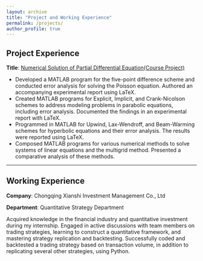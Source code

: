 ```yaml
---
layout: archive
title: "Project and Working Experience"
permalink: /projects/
author_profile: true
---
```

## Project Experience
**Title**: [Numerical Solution of Partial Differential Equation(Course Project)](https://github.com/xixi2219/Numerical-Solution-of-PDE)

- Developed a MATLAB program for the five-point difference scheme and conducted error analysis for solving
the Poisson equation. Authored an accompanying experimental report using LaTeX.
- Created MATLAB programs for Explicit, Implicit, and Crank-Nicolson schemes to address modeling problems in parabolic equations, including error analysis. Documented the findings in an experimental report with LaTeX.
- Programmed in MATLAB for Upwind, Lax-Wendroff, and Beam-Warming schemes for hyperbolic equations and their error analysis. The results were reported using LaTeX.
- Composed MATLAB programs for various numerical methods to solve systems of linear equations and the multigrid method. Presented a comparative analysis of these methods.

***

## Working Experience
**Company**: Chongqing Xianshi Investment Management Co., Ltd

**Department**: Quantitative Strategy Department 

Acquired knowledge in the financial industry and quantitative investment during my internship. Engaged in active discussions with team members on trading strategies, learning to construct a quantitative framework, and mastering strategy replication and backtesting. Successfully coded and backtested a trading strategy based on transaction volume, in addition to replicating several other strategies, using Python.
